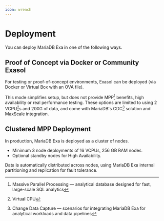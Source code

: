 ```yaml
---
icon: wrench
---
```


# Deployment

You can deploy MariaDB Exa in one of the following ways.

## Proof of Concept via Docker or Community Exasol

For testing or proof-of-concept environments, Exasol can be deployed (via Docker or Virtual Box with an OVA file).

This mode simplifies setup, but does not provide MPP[^1] benefits, high availability or real performance testing. These options are limited to using 2 VCPU[^2]s and 200G of data, and come with MariaDB's CDC[^3] solution and MaxScale integration.

## Clustered MPP Deployment

In production, MariaDB Exa is deployed as a cluster of nodes.

* Minimum 3 node deployments of 16 VCPUs, 256 GB RAM nodes.
* Optional standby nodes for High Availability.

Data is automatically distributed across nodes, using MariaDB Exa internal partitioning and replication for fault tolerance.


[^1]: Massive Parallel Processing — analytical database designed for fast, large-scale SQL analytics

[^2]: Virtual CPU

[^3]: Change Data Capture — scenarios for integrating MariaDB Exa for analytical workloads and data pipelines
